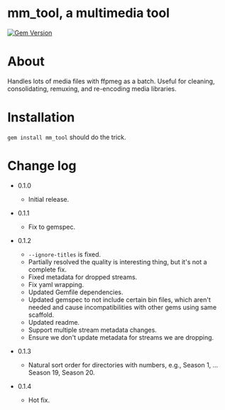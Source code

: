 mm_tool, a multimedia tool
==========================
[![Gem Version](https://badge.fury.io/rb/mm_tool_.svg)](https://badge.fury.io/rb/mm_tool_)


# About

Handles lots of media files with ffpmeg as a batch. Useful for cleaning, consolidating,
remuxing, and re-encoding media libraries.

# Installation

`gem install mm_tool` should do the trick.


# Change log

- 0.1.0

  - Initial release.

- 0.1.1

  - Fix to gemspec.

- 0.1.2

  - `--ignore-titles` is fixed.
  - Partially resolved the quality is interesting thing, but it's not a complete fix.
  - Fixed metadata for dropped streams.
  - Fix yaml wrapping.
  - Updated Gemfile dependencies.
  - Updated gemspec to not include certain bin files, which aren't needed and cause incompatibilities with other gems using same scaffold.
  - Updated readme.
  - Support multiple stream metadata changes.
  - Ensure we don't update metadata for streams we are dropping.

- 0.1.3

  - Natural sort order for directories with numbers, e.g., Season 1, … Season 19, Season 20.

- 0.1.4

  - Hot fix.

